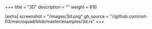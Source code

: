 +++
title = "3D"
description = ""
weight = 610

[extra]
screenshot = "/images/3d.png"
gh_source = "//github.com/not-fl3/macroquad/blob/master/examples/3d.rs"
+++
